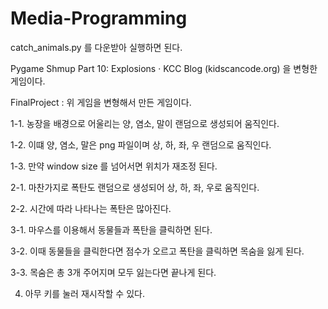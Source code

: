 # Media-Programming

catch_animals.py 를 다운받아 실행하면 된다.

Pygame Shmup Part 10: Explosions · KCC Blog (kidscancode.org) 을 변형한 게임이다.


FinalProject : 위 게임을 변형해서 만든 게임이다.

1-1. 농장을 배경으로 어울리는 양, 염소, 말이 랜덤으로 생성되어 움직인다.

1-2. 이떄 양, 염소, 말은 png 파일이며 상, 하, 좌, 우 랜덤으로 움직인다.

1-3. 만약 window size 를 넘어서면 위치가 재조정 된다.


2-1. 마찬가지로 폭탄도 랜덤으로 생성되어 상, 하, 좌, 우로 움직인다.

2-2. 시간에 따라 나타나는 폭탄은 많아진다.


3-1. 마우스를 이용해서 동물들과 폭탄을 클릭하면 된다.

3-2. 이때 동물들을 클릭한다면 점수가 오르고 폭탄을 클릭하면 목숨을 잃게 된다.

3-3. 목숨은 총 3개 주어지며 모두 잃는다면 끝나게 된다.


4. 아무 키를 눌러 재시작할 수 있다.


